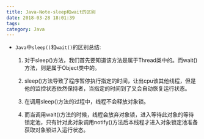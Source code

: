 ```yaml
---
title: Java-Note-sleep和wait的区别
date: 2018-03-28 18:01:39
tags: 
category: Java
---
```

- `Java`中`sleep()`和`wait()`的区别总结:        
    1. 对于sleep()方法，我们首先要知道该方法是属于Thread类中的。而wait()方法，则是属于Object类中的。       <!-- more -->

    2. sleep()方法导致了程序暂停执行指定的时间，让出cpu该其他线程，但是他的监控状态依然保持者，当指定的时间到了又会自动恢复运行状态。      
    3. 在调用sleep()方法的过程中，线程不会释放对象锁。     

    4. 而当调用wait()方法的时候，线程会放弃对象锁，进入等待此对象的等待锁定池，只有针对此对象调用notify()方法后本线程才进入对象锁定池准备获取对象锁进入运行状态。